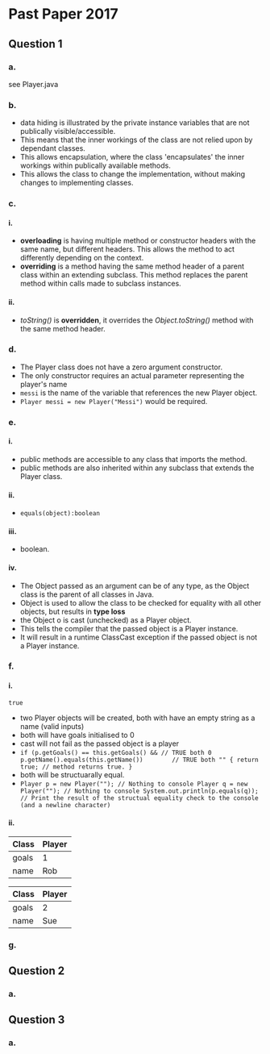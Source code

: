Past Paper 2017
===============

Question 1
----------

### a.

see Player.java

### b.

- data hiding is illustrated by the private instance variables that are not publically visible/accessible.
- This means that the inner workings of the class are not relied upon by dependant classes.
- This allows encapsulation, where the class 'encapsulates' the inner workings within publically available methods.
- This allows the class to change the implementation, without making changes to implementing classes.

### c.

#### i.

- **overloading** is having multiple method or constructor headers with the same name, but different headers. This
  allows the method to act differently depending on the context.
- **overriding** is a method having the same method header of a parent class within an extending subclass. This method
  replaces the parent method within calls made to subclass instances.

#### ii.

- *toString()* is **overridden**, it overrides the *Object.toString()* method with the same method header.

### d.

- The Player class does not have a zero argument constructor.
- The only constructor requires an actual parameter representing the player's name
- `messi` is the name of the variable that references the new Player object.
- `Player messi = new Player("Messi")` would be required.

### e.

#### i.

- public methods are accessible to any class that imports the method.
- public methods are also inherited within any subclass that extends the Player class.

#### ii.

- `equals(object):boolean`

#### iii.

- boolean.

#### iv.

- The Object passed as an argument can be of any type, as the Object class is the parent of all classes in Java.
- Object is used to allow the class to be checked for equality with all other objects, but results in **type loss**
- the Object o is cast (unchecked) as a Player object.
- This tells the compiler that the passed object is a Player instance.
- It will result in a runtime ClassCast exception if the passed object is not a Player instance.

### f.

#### i.

`true`

- two Player objects will be created, both with have an empty string as a name (valid inputs)
- both will have goals initialised to 0
- cast will not fail as the passed object is a player
- `if (p.getGoals() == this.getGoals() && // TRUE both 0
  p.getName().equals(this.getName())        // TRUE both ""
  {
  return true; // method returns true.
  } `
- both will be structuarally equal.
- `Player p = new Player(""); // Nothing to console
  Player q = new Player(""); // Nothing to console
  System.out.println(p.equals(q)); // Print the result of the structual equality check to the console (and a newline character)`

#### ii.

| Class | Player |
|-------|--------|
| goals | 1      |
| name  | Rob    |

| Class | Player |
|-------|--------|
| goals | 2      |
| name  | Sue    |

### g.


Question 2
----------

### a.

Question 3
----------

### a.